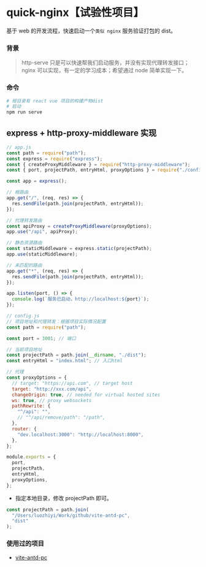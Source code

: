 # quick-nginx【试验性项目】

基于 web 的开发流程，快速启动一个`类似 nginx` 服务验证打包的 dist。

### 背景

> http-serve 只是可以快速帮我们启动服务，并没有实现代理转发接口；
> nginx 可以实现，有一定的学习成本；希望通过 node 简单实现一下。

### 命令

```bash
# 根目录有 react vue 项目的构建产物dist
# 启动
npm run serve
```

## express + http-proxy-middleware 实现

```js
// app.js
const path = require("path");
const express = require("express");
const { createProxyMiddleware } = require("http-proxy-middleware");
const { port, projectPath, entryHtml, proxyOptions } = require("./config");

const app = express();

// 根路由
app.get("/", (req, res) => {
  res.sendFile(path.join(projectPath, entryHtml));
});

// 代理转发路由
const apiProxy = createProxyMiddleware(proxyOptions);
app.use("/api", apiProxy);

// 静态资源路由
const staticMiddleware = express.static(projectPath);
app.use(staticMiddleware);

// 未匹配的路由
app.get("*", (req, res) => {
  res.sendFile(path.join(projectPath, entryHtml));
});

app.listen(port, () => {
  console.log(`服务已启动，http://localhost:${port}`);
});
```

```js
// config.js
// 项目地址和代理转发：根据项目实际情况配置
const path = require("path");

const port = 3001; // 端口

// 当前项目地址
const projectPath = path.join(__dirname, "./dist");
const entryHtml = "index.html"; // 入口html

// 代理
const proxyOptions = {
  // target: "https://api.com", // target host
  target: "http://xxx.com/api",
  changeOrigin: true, // needed for virtual hosted sites
  ws: true, // proxy websockets
  pathRewrite: {
    "^/api": "",
    // "^/api/remove/path": "/path",
  },
  router: {
    "dev.localhost:3000": "http://localhost:8000",
  },
};

module.exports = {
  port,
  projectPath,
  entryHtml,
  proxyOptions,
};
```

- 指定本地目录，修改 projectPath 即可。

```js
const projectPath = path.join(
  "/Users/luozhiyi/Work/github/vite-antd-pc",
  "dist"
);
```

### 使用过的项目

- [vite-antd-pc](https://github.com/luozyiii/vite-antd-pc)
